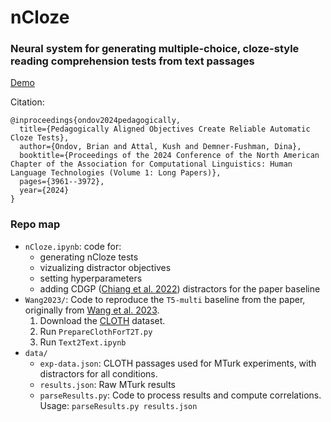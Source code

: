 # nCloze
### Neural system for generating multiple-choice, cloze-style reading comprehension tests from text passages

[Demo](https://huggingface.co/spaces/ondovb/nCloze)

Citation:

    @inproceedings{ondov2024pedagogically,
      title={Pedagogically Aligned Objectives Create Reliable Automatic Cloze Tests},
      author={Ondov, Brian and Attal, Kush and Demner-Fushman, Dina},
      booktitle={Proceedings of the 2024 Conference of the North American Chapter of the Association for Computational Linguistics: Human Language Technologies (Volume 1: Long Papers)},
      pages={3961--3972},
      year={2024}
    }

### Repo map
- `nCloze.ipynb`: code for:
  - generating nCloze tests
  - vizualizing distractor objectives
  - setting hyperparameters
  - adding CDGP ([Chiang et al. 2022](https://doi.org/10.18653/v1/2022.findings-emnlp.429)) distractors for the paper baseline
- `Wang2023/`: Code to reproduce the `T5-multi` baseline from the paper, originally from [Wang et al. 2023](https://doi.org/10.18653/v1/2023.findings-acl.790).
  1. Download the [CLOTH](https://www.cs.cmu.edu/~glai1/data/cloth/) dataset.
  2. Run `PrepareClothForT2T.py`
  3. Run `Text2Text.ipynb`
- `data/`
  - `exp-data.json`: CLOTH passages used for MTurk experiments, with distractors for all conditions.
  - `results.json`: Raw MTurk results
  - `parseResults.py`: Code to process results and compute correlations. Usage: `parseResults.py results.json`
